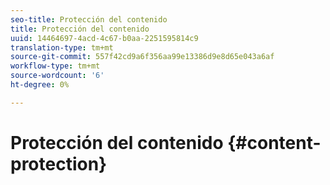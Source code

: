 ```yaml
---
seo-title: Protección del contenido
title: Protección del contenido
uuid: 14464697-4acd-4c67-b0aa-2251595814c9
translation-type: tm+mt
source-git-commit: 557f42cd9a6f356aa99e13386d9e8d65e043a6af
workflow-type: tm+mt
source-wordcount: '6'
ht-degree: 0%

---
```



# Protección del contenido {#content-protection}
